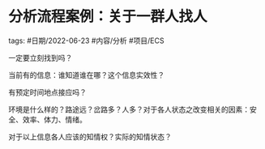 # 分析流程案例：关于一群人找人


tags: #日期/2022-06-23 #内容/分析 #项目/ECS 


一定要立刻找到吗？

当前有的信息：谁知道谁在哪？这个信息实效性？
 

有预定时间地点接应吗？

  

环境是什么样的？路途远？岔路多？人多？对于各人状态之改变相关的因素：安全、效率、体力、情绪。

  

对于以上信息各人应该的知情权？实际的知情状态？
